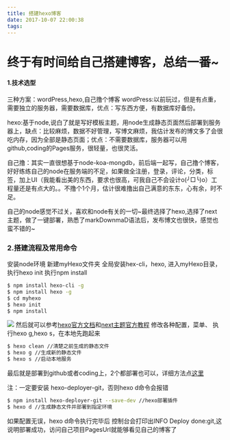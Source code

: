 ```yaml
---
title: 搭建hexo博客
date: 2017-10-07 22:00:38
tags:
---
```


# 终于有时间给自己搭建博客，总结一番~ #
<!--more-->
#### 1.技术选型  ####
三种方案：wordPress,hexo,自己撸个博客
wordPress:以前玩过，但是有点重，需要独立的服务器，需要数据库，优点：写东西方便，有数据库好备份。

hexo:基于node,说白了就是写好模板主题，用node生成静态页面然后部署到服务器上，缺点：比较麻烦，数据不好管理，写博文麻烦，我估计发布的博文多了会很吃内存，因为全部是静态页面；优点：不需要数据库，服务器可以用github,coding的Pages服务，很轻量，也很灵活。

自己撸：其实一直很想基于node-koa-mongdb，前后端一起写，自己撸个博客，好好练练自己的node在服务端的不足，如果做全注册，登录，评论，分类，标签，加上UI（我能看出美的东西，要求也很高，可我自己不会设计o(╯□╰)o）工程量还是有点大的。。不撸个1个月，估计很难撸出自己满意的东东，心有余，时不足。

自己的node感觉不过关，喜欢和node有关的一切~最终选择了hexo,选择了next主题，做了一键部署，熟悉了markDownmaD语法后，发布博文也很快，感觉也蛮不错的~
### 2.搭建流程及常用命令 ###
安装node环境
新建myHexo文件夹
全局安装hex-cli，hexo,
进入myHexo目录，执行hexo init
执行npm install
``` bash
$ npm install hexo-cli -g
$ npm install hexo -g
$ cd myhexo
$ hexo init
$ npm install
```
![](http://oxguwnk9i.bkt.clouddn.com/imgcut1.png)
然后就可以参考[hexo官方文档](https://hexo.io/zh-cn/docs/)和[next主题官方教程](http://theme-next.iissnan.com/getting-started.html) 修改各种配置，菜单、
执行hexo g,hexo s，在本地先跑起来
``` bash
$ hexo clean //清楚之前生成的静态文件
$ hexo g //生成新的静态文件
$ hexo s //启动本地服务
```
最后就是部署到github或者coding上，2个都部署也可以，详细方法点[这里](http://blog.csdn.net/u011303443/article/details/51509351)

注：一定要安装 hexo-deployer-git，否则hexo d命令会报错
``` bash
$ npm install hexo-deployer-git --save-dev //hexo部署插件
$ hexo d //生成静态文件并部署到指定环境
```
如果配置无误，hexo d命令执行完毕后 控制台会打印出INFO Deploy done:git,这说明部署成功，访问自己项目PagesUrl就能够看见自己的博客了